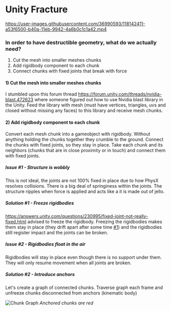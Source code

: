 # Unity Fracture
https://user-images.githubusercontent.com/36990593/118142411-a53f6500-b40a-11eb-9942-4a6b0c1c1a42.mp4
### In order to have destructible geometry, what do we actually need?
1) Cut the mesh into smaller meshes chunks
2) Add rigidbody component to each chunk
3) Connect chunks with fixed joints that break with force

#### 1) Cut the mesh into smaller meshes chunks
I stumbled upon this forum thread https://forum.unity.com/threads/nvidia-blast.472623 where someone figured out how to use Nvidia blast library in the Unity. Feed the library with mesh (must have vertices, triangles, uvs and closed without missing any faces) to this library and receive mesh chunks.

#### 2) Add rigidbody component to each chunk
Convert each mesh chunk into a gameobject with rigidbody. Without anything holding the chunks together they crumble to the ground. Connect the chunks with fixed joints, so they stay in place. Take each chunk and its neighbors (chunks that are in close proximity or in touch) and connect them with fixed joints.

##### Issue #1 - Structure is wobbly 
This is not ideal, the joints are not 100% fixed in place due to how PhysX resolves collisions. There is a big deal of springiness within the joints. The structure ripples when force is applied and acts like a it is made out of jello.

##### Solution #1 - Freeze rigidbodies
https://answers.unity.com/questions/230995/fixed-joint-not-really-fixed.html advised to freeze the rigidbody. Freezing the rigidbodies makes them stay in place (they drift apart after some time [#1](https://github.com/ElasticSea/unity-fracture/pull/8)) and the rigidbodies still register impact and the joints can be broken.

##### Issue #2 - Rigidbodies float in the air
Rigidbodies will stay in place even though there is no support under them. They will only resume movement when all joints are broken.

##### Solution #2 - Introduce anchors
Let's create a graph of connected chunks. Traverse graph each frame and unfreeze chunks disconnected from anchors (kinematic body)

![Chunk Graph](https://user-images.githubusercontent.com/36990593/118148705-21d54200-b411-11eb-94f6-5c654f420df9.png)
*Anchored chunks are red*
